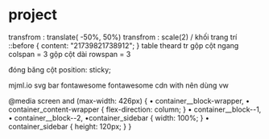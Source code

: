 # project
transfrom : translate( -50%, 50%)
transfrom : scale(2)
/ khối trang trí
::before
{
   content: "21739821738912";
}
table
theard
tr
gộp cột ngang
colspan = 3
gộp cột dài
rowspan = 3

đóng băng cột
position: sticky;

mjml.io
svg bar 
fontawesome 
fontawesome cdn
with nên dùng vw

@media screen and (max-width: 426px) {
• container__block-wrapper,
• container_content-wrapper {
flex-direction: column;
}
• container__block--1,
• container__block--2,
•container_sidebar {
width: 100%;
}
• container_sidebar {
height: 120px;
}
}